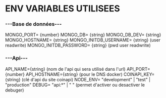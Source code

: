 # ENV VARIABLES UTILISEES

### ---Base de données---
MONGO_PORT= {number}
MONGO_DB= {string}
MONGO_DB_DEV= {string}
MONGO_HOSTNAME= {string}
MONGO_INITDB_USERNAME= {string} (user readwrite)
MONGO_INITDB_PASSWORD= {string} (pwd user readwrite)

### ---Api---

API_NAME={string} (nom de l'api qui sera utilisé dans l'url)
API_PORT={number}
API_HOSTNAME={string} (pour le DNS docker)
COINAPI_KEY={string} (clé d'api du site coinapi)
NODE_ENV= "development" | "test" | "production"
DEBUG= "api:*" | " " (permet d'activer ou desactiver le debuger)
